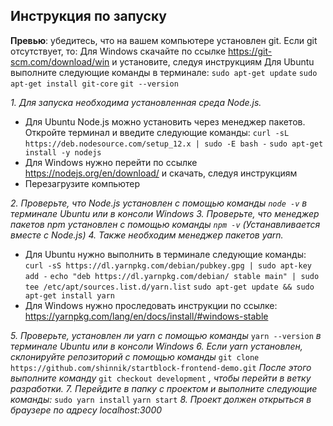 ## Инструкция по запуску

**Превью**: убедитесь, что на вашем компьютере установлен git. Если git отсутствует, то:
 Для Windows скачайте по ссылке https://git-scm.com/download/win и установите, следуя инструкциям
 Для Ubuntu выполните следующие команды в терминале:
  `sudo apt-get update`
  `sudo apt-get install git-core`
  `git --version`

*1. Для запуска необходима установленная среда Node.js.*
  - Для Ubuntu Node.js можно установить через менеджер пакетов. Откройте терминал и введите следующие команды:
    `curl -sL https://deb.nodesource.com/setup_12.x | sudo -E bash -`
    `sudo apt-get install -y nodejs`
  - Для Windows нужно перейти по ссылке https://nodejs.org/en/download/ и скачать, следуя инструкциям
  - Перезагрузите компьютер

*2. Проверьте, что Node.js установлен с помощью команды `node -v` в терминале Ubuntu или в консоли Windows*
*3. Проверьте, что менеджер пакетов npm установлен с помощью команды `npm -v` (Устанавливается вместе с Node.js)*
*4. Также необходим менеджер пакетов yarn.*
 - Для Ubuntu нужно выполнить в терминале следующие команды:
    `curl -sS https://dl.yarnpkg.com/debian/pubkey.gpg | sudo apt-key add -`
    `echo "deb https://dl.yarnpkg.com/debian/ stable main" | sudo tee /etc/apt/sources.list.d/yarn.list`
    `sudo apt-get update && sudo apt-get install yarn`
 - Для Windows нужно проследовать инструкции по ссылке:
  https://yarnpkg.com/lang/en/docs/install/#windows-stable

*5. Проверьте, установлен ли yarn с помощью команды* `yarn --version` *в терминале Ubuntu или в консоли Windows*
*6. Если yarn установлен, склонируйте репозиторий с помощью команды* `git clone https://github.com/shinnik/startblock-frontend-demo.git`
*После этого выполните команду* `git checkout development` *, чтобы перейти в ветку разработки.*
*7. Перейдите в папку с проектом и выполните следующие команды:*
 `sudo yarn install`
 `yarn start`
*8. Проект должен открыться в браузере по адресу localhost:3000*